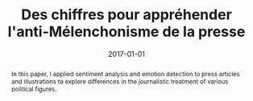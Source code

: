 ---
title: "Des chiffres pour appréhender l&apos;anti-Mélenchonisme de la presse"
collection: publications
paperurl: 'https://www.marianne.net/agora/tribunes-libres/des-chiffres-pour-apprehender-l-anti-melenchonisme-de-la-presse'
link: https://www.marianne.net/agora/tribunes-libres/des-chiffres-pour-apprehender-l-anti-melenchonisme-de-la-presse
tags:
    - tag: Politics
      id: politics
      color: '#87CEEB'
      text_color: '#000000'
    - tag: Data mining
      id: data-mining
      color: '#90EE90'
      text_color: '#000000'
type: press
date: 2017-01-01
venue: 'Marianne'
authors: <b>Gautheron L.</b>
abstract: "In this paper, I applied sentiment analysis and emotion detection to press articles and illustrations to explore differences in the journalistic treatment of various political figures."
citation: ' Lucas Gautheron, &quot;Des chiffres pour appréhender l&amp;apos;anti-Mélenchonisme de la presse.&quot; Marianne, 2017.'
---
